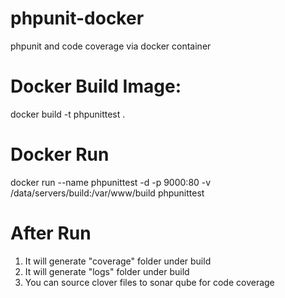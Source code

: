# phpunit-docker
phpunit and code coverage via docker container

# Docker Build Image:

docker build -t phpunittest .

# Docker Run

docker run --name phpunittest -d -p 9000:80 -v /data/servers/build:/var/www/build phpunittest 

# After Run

1. It will generate "coverage" folder under build
2. It will generate "logs" folder under build
3. You can source clover files to sonar qube for code coverage

